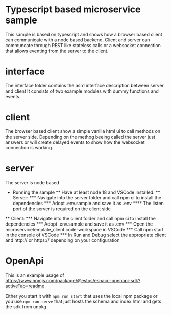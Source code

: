 # Typescript based microservice sample
This sample is based on typescript and shows how a browser based client can communicate with a node based backend.
Client and server can communcate through REST like stateless calls or a websocket connection that allows eventing from the server to the client.

# interface
The interface folder contains the asn1 interface description between server and client
It consists of two example modules with dummy functions and events.

# client
The browser based client show a simple vanilla html ui to call methods on the server side.
Depending on the methog beeing called the server just answers or will create delayed events to show how the websocket connection is working.

# server
The server is node based 

* Running the sample
** Have at least node 18 and VSCode installed.
** Server:
*** Navigate into the server folder and call npm ci to install the dependencies
*** Adopt .env.sample and save it as .env
**** The listen port of the server is required on the client side 

** Client:
*** Navigate into the client folder and call npm ci to install the dependencies
*** Adopt .env.sample and save it as .env
*** Open the microservicetemplate_client.code-workspace in VSCode
*** Call npm start in the console of VSCode
*** In Run and Debug select the appropriate client and http:// or https:// depending on your configuration

# OpenApi
This is an example usage of https://www.npmjs.com/package/@estos/esnacc-openapi-sdk?activeTab=readme

Either you start it with `npm run start` that uses the local npm package or you use `npm run serve` that just hosts the schema and index.html and gets the sdk from unpkg